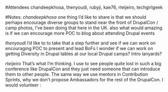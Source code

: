
#Attendees
chandeepkhosa, thenyoudi, rubyji, kae76, rteijeiro, techgirlgeek


#Notes:
_chandeepkhosa_ one thing I’d like to share is that we should perhaps encourage diverse groups to stand near the front of DrupalCon / camp photos, I’ve been doing that here in the UK.
also what would amazing is if we can encourage more POC to blog about attending Drupal events

_thenyoudi_ I’d like to to take that a step further and see if we can work on encouraging POC to present and lead BoFs
I wonder if we can work on getting Diversity in Drupal tables at our local Drupal camps?
Intro lanyards?

_rteijeiro_ That’s what I’m thinking. I use to see people quite lost in such a big conference like DrupalCon and they just need someone that can introduce them to other people. The same way we use mentors in Contribution Sprints, why we don’t propose Ambassadors for the rest of the DrupalCon. I would volunteer :
